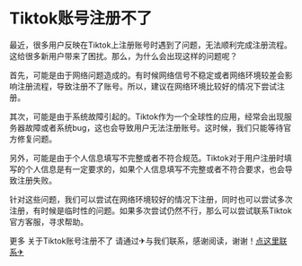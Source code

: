 # Tiktok账号注册不了

最近，很多用户反映在Tiktok上注册账号时遇到了问题，无法顺利完成注册流程。这给很多新用户带来了困扰。那么，为什么会出现这样的问题呢？

首先，可能是由于网络问题造成的。有时候网络信号不稳定或者网络环境较差会影响注册流程，导致注册不了账号。所以，建议在网络环境比较好的情况下尝试注册。

其次，可能是由于系统故障引起的。Tiktok作为一个全球性的应用，经常会出现服务器故障或者系统bug，这也会导致用户无法注册账号。这时候，我们只能等待官方修复问题。

另外，可能是由于个人信息填写不完整或者不符合规范。Tiktok对于用户注册时填写的个人信息是有一定要求的，如果个人信息填写不完整或者不符合要求，也会导致注册失败。

针对这些问题，我们可以尝试在网络环境较好的情况下注册，同时也可以尝试多次注册，有时候是临时性的问题。如果多次尝试仍然不行，那么可以尝试联系Tiktok官方客服，寻求帮助。

更多 关于Tiktok账号注册不了 请通过✈与我们联系，感谢阅读，谢谢！[点这里联系✈](https://tg.k02.cc)